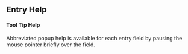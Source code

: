 ## Entry Help

#### Tool Tip Help
Abbreviated popup help is available for each entry field by pausing the mouse pointer briefly over the field.